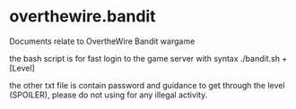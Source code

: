 # overthewire.bandit
Documents relate to OvertheWire Bandit wargame

the bash script is for fast login to the game server with syntax ./bandit.sh + [Level]

the other txt file is contain password and guidance to get through the level (SPOILER), please do not using for any illegal activity.
